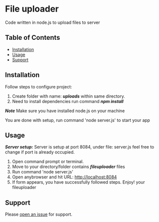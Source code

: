 # File uploader

Code written in node.js to upload files to server

## Table of Contents

- [Installation](#installation)
- [Usage](#usage)
- [Support](#support)

## Installation
Follow steps to configure project:
1. Create folder with name: ***uploads*** within same directory.
2. Need to install dependencies run command ***npm install***

***Note*** 	Make sure you have installed node.js on your machine

You are done with setup, run command 'node server.js' to start your app

## Usage

***Server setup:*** Server is setup at port 8084, under file: server.js feel free to change if port is already occupied.
1. Open command prompt or terminal.
2. Move to your directory/folder contains ***fileuploader*** files
3. Run command 'node server.js'
4. Open anybrowser and hit URL: [http://localhost:8084](http://localhost:8084)
5. If form appears, you have successfully followed steps. Enjoy! your fileuploader

## Support

Please [open an issue](https://github.com/waqas385/fileuploader/issues/new) for support.

